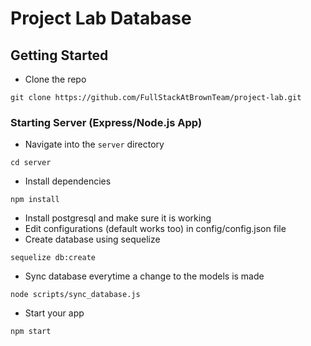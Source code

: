 # Project Lab Database

## Getting Started
* Clone the repo
```shell script
git clone https://github.com/FullStackAtBrownTeam/project-lab.git
```

### Starting Server (Express/Node.js App)
* Navigate into the `server` directory
```shell script
cd server
```
* Install dependencies
```shell script
npm install
```
* Install postgresql and make sure it is working
* Edit configurations (default works too) in config/config.json file
* Create database using sequelize
```shell script
sequelize db:create
```
* Sync database everytime a change to the models is made
```shell script
node scripts/sync_database.js
```
* Start your app
```shell script
npm start
```